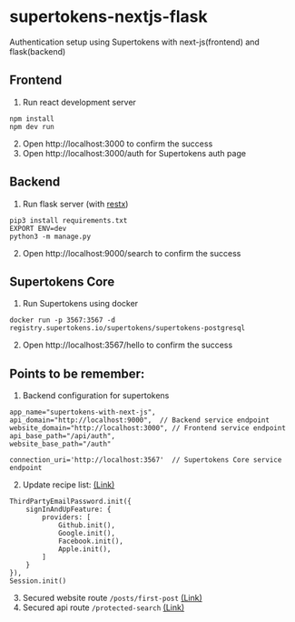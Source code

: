 # supertokens-nextjs-flask
Authentication setup using Supertokens with next-js(frontend) and flask(backend)

## Frontend
1. Run react development server
```
npm install
npm dev run
```
2. Open http://localhost:3000 to confirm the success
3. Open http://localhost:3000/auth for Supertokens auth page

## Backend
1. Run flask server (with [restx](https://flask-restx.readthedocs.io/en/latest/))
```
pip3 install requirements.txt
EXPORT ENV=dev
python3 -m manage.py
```
2. Open http://localhost:9000/search to confirm the success

## Supertokens Core
1. Run Supertokens using docker
```
docker run -p 3567:3567 -d registry.supertokens.io/supertokens/supertokens-postgresql
```
2. Open http://localhost:3567/hello to confirm the success


## Points to be remember:
1. Backend configuration for supertokens
```
app_name="supertokens-with-next-js",
api_domain="http://localhost:9000",  // Backend service endpoint
website_domain="http://localhost:3000", // Frontend service endpoint
api_base_path="/api/auth",
website_base_path="/auth"

connection_uri='http://localhost:3567'  // Supertokens Core service endpoint
```
2. Update recipe list: [(Link)](https://supertokens.com/docs/thirdpartyemailpassword/quick-setup/frontend)
```
ThirdPartyEmailPassword.init({
    signInAndUpFeature: {
        providers: [
            Github.init(),
            Google.init(),
            Facebook.init(),
            Apple.init(),
        ]
    }
}),
Session.init()
```
3. Secured website route `/posts/first-post` [(Link)](https://supertokens.com/docs/thirdpartyemailpassword/common-customizations/sessions/securing-component)
4. Secured api route `/protected-search` [(Link)](https://supertokens.com/docs/thirdpartyemailpassword/common-customizations/verify-session)
